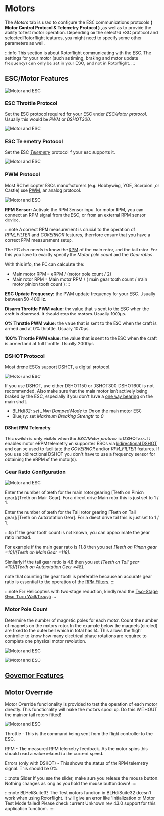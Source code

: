# Motors

The _Motors_ tab is used to configure the ESC communications protocols **( Motor Control Protocol & Telemetry Protocol )** ,as well as to provide the ability to test motor operation. Depending on the selected ESC protocol and selected Rotorflight features, you might need to specify some other parameters as well.

:::info
This section is about Rotorflight communicating with the ESC. The settings for your motor (such as timing, braking and motor update frequency) can only be set in your ESC, and not in Rotorflight.
:::

## ESC/Motor Features

![Motor and ESC](../img/motor-main.png)

### ESC Throttle Protocol

Set the ESC protocol required for your ESC under _ESC/Motor protocol_. Usually this would be _PWM_ or _DSHOT300_.

![Motor and ESC](../img/motor-protocol.png)

### ESC Telemetry Protocol

Set the ESC [_Telemetry_](../../setup/esc-telemetry.mdx) protocol if your esc supports it.

![Motor and ESC](../img/motor-telem.png)

### PWM Protocol

Most RC helicopter ESCs manufacturers (e.g. Hobbywing, YGE, Scorpion ,or Castle) use [PWM](https://en.wikipedia.org/wiki/Servo_control), an analog protocol.

![Motor and ESC](../img/motor-pwm.png)

**RPM Sensor:** Activate the RPM Sensor input for motor RPM, you can connect an RPM signal from the ESC, or from an external RPM sensor device.

:::note
A correct RPM measurement is crucial to the operation of _RPM_FILTER_ and _GOVERNOR_ features, therefore ensure that you have a correct RPM measurement setup.

The FC also needs to know the [RPM](../../setup/rpm-measurement.mdx) of the main rotor, and the tail rotor. For this you have to exactly specify the _Motor pole count_ and the _Gear ratios_.

With this info, the FC can calculate the:

- Main motor RPM = eRPM / (motor pole count / 2)
- Main rotor RPM = Main motor RPM / ( main gear tooth count / main motor pinion tooth count )
  :::

**ESC Update Frequency:** the PWM update frequency for your ESC. Usually between 50-400Hz.

**Disarm Throttle PWM value:** the value that is sent to the ESC when the craft is disarmed. It should stop the motors. Usually 1000µs.

**0% Throttle PWM value:** the value that is sent to the ESC when the craft is armed and at 0% throttle. Usually 1070µs.

**100% Throttle PWM value:** the value that is sent to the ESC when the craft is armed and at full throttle. Usually 2000µs.

### DSHOT Protocol

Most drone ESCs support DSHOT, a digital protocol.

![Motor and ESC](../img/motor-dshot.png)

If you use DSHOT, use either DSHOT150 or DSHOT300. DSHOT600 is not recommended. Also make sure that the main motor isn't actively being braked by the ESC, especially if you don't have a [one way bearing](https://youtu.be/ahWzhT5Bn28) on the main shaft.

- BLHeli*32: set \_Non Damped Mode* to _On_ on the main motor ESC
- Bluejay: set _Maximum Breaking Strength_ to _0_

#### DShot RPM Telemetry

This switch is only visible when the _ESC/Motor protocol_ is DSHOTxxx. It enables motor eRPM telemetry on supported ESCs via [bidirectional DSHOT](../../setup/rpm-measurement.mdx#bi-directional-dshot) and can be used to facilitate the _GOVERNOR_ and/or _RPM_FILTER_ features. If you use bidirectional DSHOT you don't have to use a frequency sensor for obtaining the eRPM of the motor(s).

### Gear Ratio Configuration

![Motor and ESC](../img/motor-gear-ratio.png)

Enter the number of teeth for the main rotor gearing [Teeth on Pinion gear]/[Teeth on Main Gear]. For a direct drive Main rotor this is just set to 1 / 1.

Enter the number of teeth for the Tail rotor gearing [Teeth on Tail gear]/[Teeth on Autorotation Gear]. For a direct drive tail this is just set to 1 / 1.

:::tip
If the gear tooth count is not known, you can approximate the gear ratio instead.

For example if the main gear ratio is 11.8 then you set _[Teeth on Pinion gear =10]/[Teeth on Main Gear =118]_.

Similarly if the tail gear ratio is 4.8 then you set _[Teeth on Tail gear =10]/[Teeth on Autorotation Gear =48]_.

note that counting the gear tooth is preferable because an accurate gear ratio is essential to the operation of the [RPM Filters](../../setup/rpm-filters.md).
:::

:::note
For Helicopters with two-stage reduction, kindly read the [Two-Stage Gear Train WalkTrough](../../setup/two-stage-gear-train-ratios.mdx)
:::

### Motor Pole Count

Determine the number of magnetic poles for each motor. Count the number of magnets on the motors rotor. In the example below the magnets (circled) are fixed to the outer bell which in total has 14. This allows the flight controller to know how many electrical phase rotations are required to complete one physical motor revolution.

![Motor and ESC](../img/motor-pole-count-1.png)

![Motor and ESC](../img/motor-pole-count-2.png)

## [Governor Features](../../setup/governor.md#governor-mode)

## Motor Override

Motor Override functionality is provided to test the operation of each motor directly. This functionality will make the motors spool up. Do this WITHOUT the main or tail rotors fitted!

![Motor and ESC](../img/motor-6.png)

Throttle - This is the command being sent from the flight controller to the ESC.

RPM - The measured RPM telemetry feedback. As the motor spins this should read a value related to the current speed.

Errors (only with DSHOT) - This shows the status of the RPM telemetry signal. This should be 0%.

::::note Slider
If you use the slider, make sure you release the mouse button. Nothing changes as long as you hold the mouse button down!
::::

::::note BLHeliSuite32
The Test motors function in BLHeliSuite32 doesn't work when using Rotorflight. It will give an error like 'Initialization of Motor Test Mode failed! Please check current Unknown rev 4.3.0 support for this application function!'.
::::

